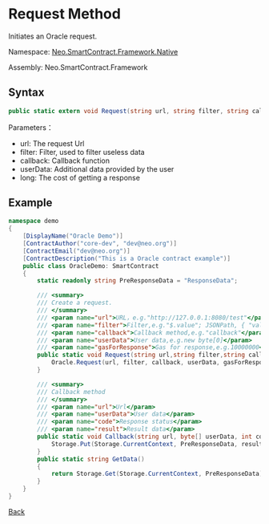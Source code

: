 # Request Method

Initiates an Oracle request.

Namespace: [Neo.SmartContract.Framework.Native](../../native.md)

Assembly: Neo.SmartContract.Framework

## Syntax

```cs
public static extern void Request(string url, string filter, string callback, object userData, long gasForResponse);
```

Parameters：

- url: The request Url
- filter: Filter, used to filter useless data
- callback: Callback function
- userData: Additional data provided by the user
- long: The cost of getting a response

## Example

```cs
namespace demo
{
    [DisplayName("Oracle Demo")]
    [ContractAuthor("core-dev", "dev@neo.org")]
    [ContractEmail("dev@neo.org")]
    [ContractDescription("This is a Oracle contract example")]
    public class OracleDemo: SmartContract
    {
        static readonly string PreResponseData = "ResponseData";

        /// <summary>
        /// Create a request.
        /// </summary>
        /// <param name="url">URL，e.g."http://127.0.0.1:8080/test"</param>
        /// <param name="filter">Filter,e.g."$.value"; JSONPath, { "value": "hello world" }</param>
        /// <param name="callback">Callback method,e.g."callback"</param>
        /// <param name="userData">User data,e.g.new byte[0]</param>
        /// <param name="gasForResponse">Gas for response,e.g.10000000</param>
        public static void Request(string url,string filter,string callback,byte[] userData,long gasForResponse) {
            Oracle.Request(url, filter, callback, userData, gasForResponse);
        }

        /// <summary>
        /// Callback method
        /// </summary>
        /// <param name="url">Url</param>
        /// <param name="userData">User data</param>
        /// <param name="code">Response status</param>
        /// <param name="result">Result data</param>
        public static void Callback(string url, byte[] userData, int code, byte[] result) {
            Storage.Put(Storage.CurrentContext, PreResponseData, result.ToByteString());
        }
        public static string GetData()
        {
            return Storage.Get(Storage.CurrentContext, PreResponseData);
        }
    }
}
```

[Back](../Oracle.md)